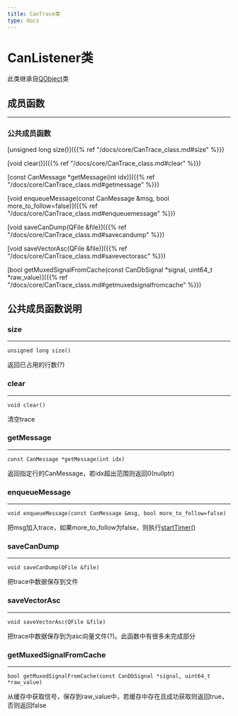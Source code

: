 ```yaml
---
title: CanTrace类
type: docs
---
```


# CanListener类
此类继承自[QObject](https://doc.qt.io/qt-5/qobject.html)类

## 成员函数

---
### 公共成员函数
[unsigned long size()]({{% ref "/docs/core/CanTrace_class.md#size" %}})

[void clear()]({{% ref "/docs/core/CanTrace_class.md#clear" %}})

[const CanMessage *getMessage(int idx)]({{% ref "/docs/core/CanTrace_class.md#getmessage" %}})

[void enqueueMessage(const CanMessage &msg, bool more_to_follow=false)]({{% ref "/docs/core/CanTrace_class.md#enqueuemessage" %}})

[void saveCanDump(QFile &file)]({{% ref "/docs/core/CanTrace_class.md#savecandump" %}})

[void saveVectorAsc(QFile &file)]({{% ref "/docs/core/CanTrace_class.md#savevectorasc" %}})

[bool getMuxedSignalFromCache(const CanDbSignal *signal, uint64_t *raw_value)]({{% ref "/docs/core/CanTrace_class.md#getmuxedsignalfromcache" %}})

## 公共成员函数说明

### size

---
    unsigned long size()
返回已占用的行数(?)

### clear

---
    void clear()
清空trace

### getMessage

---
    const CanMessage *getMessage(int idx)
返回指定行的CanMessage，若idx超出范围则返回0(nullptr)

### enqueueMessage

---
    void enqueueMessage(const CanMessage &msg, bool more_to_follow=false)
把msg加入trace，如果more_to_follow为false，则执行[startTimer()]()

### saveCanDump

---
    void saveCanDump(QFile &file)
把trace中数据保存到文件

### saveVectorAsc

---
    void saveVectorAsc(QFile &file)
把trace中数据保存到为asc向量文件(?)。此函数中有很多未完成部分

### getMuxedSignalFromCache

---
    bool getMuxedSignalFromCache(const CanDbSignal *signal, uint64_t *raw_value)
从缓存中获取信号，保存到raw_value中，若缓存中存在且成功获取则返回true，否则返回false
